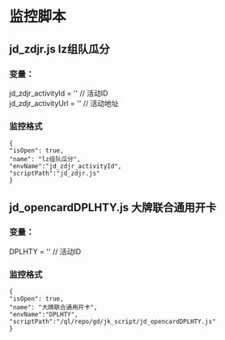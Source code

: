 #  监控脚本
##  jd_zdjr.js lz组队瓜分
<!-- 来源: -->
###  变量：
jd_zdjr_activityId = ''   // 活动ID <br>
jd_zdjr_activityUrl = ''  // 活动地址 <br>

###  监控格式
````
{
"isOpen": true,
"name": "lz组队瓜分",
"envName":"jd_zdjr_activityId",
"scriptPath":"jd_zdjr.js"
}

````
##  jd_opencardDPLHTY.js 大牌联合通用开卡
<!-- 来源: -->
###  变量：
DPLHTY = ''   // 活动ID <br>


###  监控格式
````
{
"isOpen": true,
"name": "大牌联合通用开卡",
"envName":"DPLHTY",
"scriptPath":"/ql/repo/gd/jk_script/jd_opencardDPLHTY.js"
}
````